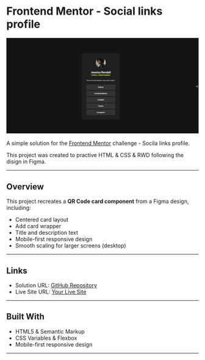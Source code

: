 # Frontend Mentor - Social links profile

![My QR Code Screenshot](./src/assets/images/screenshot-social-links.png)

A simple solution for the [Frontend Mentor](https://www.frontendmentor.io) challenge - Socila links profile.

This project was created to practive HTML & CSS & RWD following the disign in Figma.

---

## Overview

This project recreates a **QR Code card component** from a Figma design, including:

- Centered card layout
- Add card wrapper
- Title and description text
- Mobile-first responsive design
- Smooth scaling for larger screens (desktop)

---

## Links

- Solution URL: [GitHub Repository](https://github.com/przemekkoczwara/social-links-profile)
- Live Site URL: [Your Live Site](https://przemekkoczwara.github.io/social-links-profile//)

---

## Built With

- HTML5 & Semantic Markup
- CSS Variables & Flexbox
- Mobile-first responsive design

---


